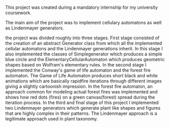 This project was created during a mandatory internship for my university coursework.

The main aim of the project was to implement cellulary automatons as well as Lindenmayer generators.

the project was divided roughly into three stages. First stage consisted of the creation of an abstract Generator class from which all the implemented cellular automatons
and the Lindenmayer generations inherit. In this stage I also implemented the classes of Simplegenerator which produces a simple blue circle and the ElementaryCellularAutomaton
which produces geometric shapes based on Wolfram's elementary rules. In the second stage I implemented the Conway's game of life automaton and the
forest fire automaton. The Game of Life Automaton produces short black and white animations which are basically rapidfire iterations through different images giving a slightly
cartoonish impression. In the forest fire automaton, an approach common for modeling actual forest fires was implemented and shows how red dots (fires) on a green canvas(forest)
spread during the iteration process.  In the third and final stage of this project I implemented two Lindenmayer generators which generate plant like shapes and figures that are 
highly complex in their patterns. The Lindenmayer approach is a legitimate approach used in plant taxonomy.
